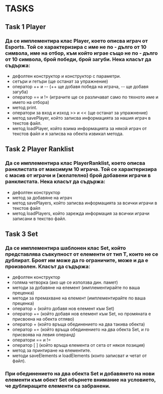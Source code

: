 # TASKS

## Task 1 Player
### Да се имплементира клас Player, което описва играч от Esports. Той се характеризира с име не по - дълго от 10 символа, име на отбор, към който играе също не по - дълго от 10 символа, брой победи, брой загуби. Нека класът да съдържа:
- дефолтен конструктор и конструктор с параметри.
- сетъри и гетъри (ще останат за упражнение)
- оператор ++ и -- (++ ще добавя победа на играча, -- ще добавя загуба)
- оператор == и != (играчите ще се различават само по тяхното име и името на отбора)
- метод print.
- оператори за вход и изход >> и << (ще останат за упражнение) 
- метод savePlayer, който записва информацията за нашия играч в текстов файл.
- метод loadPlayer, който взима информацията за някой играч от текстов файл и я записва на обекта извикал метода.

## Task 2 Player Ranklist
### Да се имплементира клас PlayerRanklist, което описва ранклистата от максимум 10 играча. Той се характеризира с масив от играчи и (желателно) брой добавени играчи в ранклистата. Нека класът да съдържа:
- дефолтен конструктор
- метод за добавяне на играч
- метод savePlayers, който записва информацията за всички играчи в текстов файл
- метод loadPlayers, който зарежда информация за всички играчи записани в текство файл.

## Task 3 Set 
### Да се имплементира **шаблонен** клас Set, който представлява съвкупност от елементи от тип T, които не се дублират. Броят им може да го ограничите, може и да е произволен. Класът да съдържа:
- дефолтен конструктор
- голяма четворка (ако ще се използва дин. памет)
- методи за добавяне на елемент (имплементирайте по ваша преценка)
- методи за премахване на елемент (имплементирайте по ваша преценка)
- оператор + (който добавя нов елемент към Set)
- оператор += (който добавя нов елемент към Set, но промяната е присвоена на обекта отляво)
- оператор + (който връща обединението на два такива обекта)
- оператор += (който връща обединението на два обекта Set, и го присвоява на левия операнд)
- оператори == и !=
- оператор [ ] (който връща елемента от сета от някоя позиция)
- метод за принтиране на елементите.
- методи saveElements и loadElements (които записват и четат от файл).

### При обединението на два обекта Set и добавянето на нови елементи към обект Set обърнете внимание на условието, че дублиращите елементи са забранени.